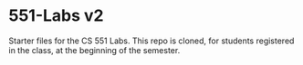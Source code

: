 # 551-Labs v2

Starter files for the CS 551 Labs. This repo is cloned, for students registered in the class, at the beginning of the semester.


